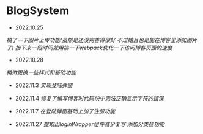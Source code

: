 # BlogSystem

- 2022.10.25

_搞了一下图片上传功能(虽然是还没完善得很好 不过姑且也是能在博客里添加图片了)_
_接下来一段时间就用搞一下webpack优化一下访问博客页面的速度_

- 2022.10.28

_稍微更换一些样式和基础功能_

- 2022.11.3
_实现登陆弹窗_

- 2022.11.4
_修复了编写博客时代码块中无法正确显示字符的错误_

- 2022.11.7
_在登陆弹窗基础上加了注册功能_

- 2022.11.27
_提取出loginWrapper组件减少复写 添加分类栏功能_